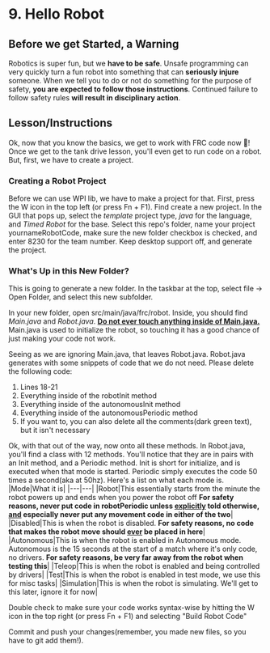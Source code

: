 # 9. Hello Robot

## Before we get Started, a Warning

Robotics is super fun, but we **have to be safe**. Unsafe programming can very quickly turn a fun robot into something that can **seriously injure** someone. When we tell you to do or not do something for the purpose of safety, **you are expected to follow those instructions**. Continued failure to follow safety rules **will result in disciplinary action**.

## Lesson/Instructions

Ok, now that you know the basics, we get to work with FRC code now :confetti_ball:! Once we get to the tank drive lesson, you'll even get to run code on a robot. But, first, we have to create a project.

### Creating a Robot Project

Before we can use WPI lib, we have to make a project for that. First, press the W icon in the top left (or press Fn + F1). Find create a new project. In the GUI that pops up, select the *template* project type, *java* for the language, and *Timed Robot* for the base. Select this repo's folder, name your project yournameRobotCode, make sure the new folder checkbox is checked, and enter 8230 for the team number. Keep desktop support off, and generate the project. 


### What's Up in this New Folder?

This is going to generate a new folder. In the taskbar at the top, select file -> Open Folder, and select this new subfolder. 

In your new folder, open src/main/java/frc/robot. Inside, you should find *Main.java* and *Robot.java*. <u>**Do not ever touch anything inside of Main.java.**</u> Main.java is used to initialize the robot, so touching it has a good chance of just making your code not work. 

Seeing as we are ignoring Main.java, that leaves Robot.java. Robot.java generates with some snippets of code that we do not need. Please delete the following code:
1. Lines 18-21
2. Everything inside of the robotInit method
3. Everything inside of the autonomousInit method
4. Everything inside of the autonomousPeriodic method
5. If you want to, you can also delete all the comments(dark green text), but it isn't necessary

Ok, with that out of the way, now onto all these methods. In Robot.java, you'll find a class with 12 methods. You'll notice that they are in pairs with an Init method, and a Periodic method. Init is short for initialize, and is executed when that mode is started. Periodic simply executes the code 50 times a second(aka at 50hz). Here's a list on what each mode is.
|Mode|What it is|
|---|---|
|Robot|This essentially starts from the minute the robot powers up and ends when you power the robot off **For safety reasons, never put code in robotPeriodic unless <u>explicitly</u> told otherwise, <u>and</u> especially never put any movement code in either of the two**|
|Disabled|This is when the robot is disabled. **For safety reasons, no code that makes the robot move should <u>ever</u> be placed in here**|
|Autonomous|This is when the robot is enabled in Autonomous mode. Autonomous is the 15 seconds at the start of a match where it's only code, no drivers. **For safety reasons, be very far away from the robot when testing this**|
|Teleop|This is when the robot is enabled and being controlled by drivers|
|Test|This is when the robot is enabled in test mode, we use this for misc tasks|
|Simulation|This is when the robot is simulating. We'll get to this later, ignore it for now|

Double check to make sure your code works syntax-wise by hitting the W icon in the top right (or press Fn + F1) and selecting "Build Robot Code"

Commit and push your changes(remember, you made new files, so you have to git add them!). 
